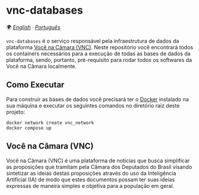 # vnc-databases

🌍 *[English](README.md) ∙ [Português](README_pt.md)*

`vnc-databases` é o serviço responsável pela infraestrutura de dados da plataforma [Você na Câmara (VNC)](#você-na-câmara-vnc).
Neste repositório você encontrará todos os containers necessários para a execução de todas as bases de dados da plataforma,
sendo, portanto, pré-requisito para rodar todos os softwares da Você na Câmara localmente.

## Como Executar

Para construir as bases de dados você precisará ter o [Docker](https://www.docker.com) instalado na sua máquina e
executar os seguintes comandos no diretório raiz deste projeto:

````shell
docker network create vnc_network
docker compose up
````

## Você na Câmara (VNC)

Você na Câmara (VNC) é uma plataforma de notícias que busca simplificar as proposições que tramitam pela Câmara dos
Deputados do Brasil visando sintetizar as ideias destas proposições através do uso da Inteligência Artificial (IA)
de modo que estes documentos possam ter suas ideias expressas de maneira simples e objetiva para a população em geral.
